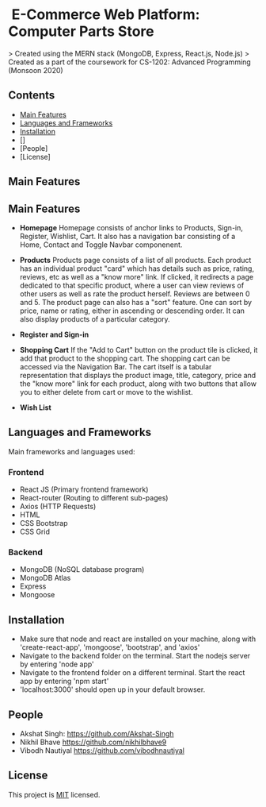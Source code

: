 <h1 aligh="center"> &nbsp;E-Commerce Web Platform: Computer Parts Store&nbsp; </h1>
> Created using the MERN stack (MongoDB, Express, React.js, Node.js)
> Created as a part of the coursework for CS-1202: Advanced Programming (Monsoon 2020)

## Contents
- [Main Features](#--main-features)
- [Languages and Frameworks](#languages-and-frameworks)
- [Installation](#Installation)
- []
- [People]
- [License]


## Main Features 

## Main Features 
- **Homepage**
Homepage consists of anchor links to Products, Sign-in, Register, Wishlist, Cart. It also has a navigation bar consisting of a Home, Contact and Toggle Navbar componenent. 
- **Products**
Products page consists of a list of all products. Each product has an individual product "card" which has details such as price, rating, reviews, etc as well as a "know more" link. If clicked, it redirects a page dedicated to that specific product, where a user can view reviews of other users as well as rate the product herself. Reviews are between 0 and 5. 
The product page can also has a "sort" feature. One can sort by price, name or rating, either in ascending or descending order. It can also display products of a particular category. 
- **Register and Sign-in**

- **Shopping Cart**
If the "Add to Cart" button on the product tile is clicked, it add that product to the shopping cart. The shopping cart can be accessed via the Navigation Bar. The cart itself is a tabular representation that displays the product image, title, category, price and the "know more" link for each product, along with two buttons that allow you to either delete from cart or move to the wishlist. 

- **Wish List**





## Languages and Frameworks 
Main frameworks and languages used: 
### Frontend
- React JS (Primary frontend framework)
- React-router (Routing to different sub-pages)
- Axios (HTTP Requests)
- HTML 
- CSS Bootstrap
- CSS Grid 

### Backend 
- MongoDB (NoSQL database program)
- MongoDB Atlas
- Express 
- Mongoose  

## Installation
- Make sure that node and react are installed on your machine, along with 'create-react-app', 'mongoose', 'bootstrap', and 'axios'
- Navigate to the backend folder on the terminal. Start the nodejs server by entering 'node app' 
- Navigate to the frontend folder on a different terminal. Start the react app by entering 'npm start'
- 'localhost:3000' should open up in your default browser. 

## People 
- Akshat Singh: 
https://github.com/Akshat-Singh
- Nikhil Bhave
https://github.com/nikhilbhave9
- Vibodh Nautiyal 
https://github.com/vibodhnautiyal

## License
This project is [MIT](https://opensource.org/licenses/MIT) licensed. 
